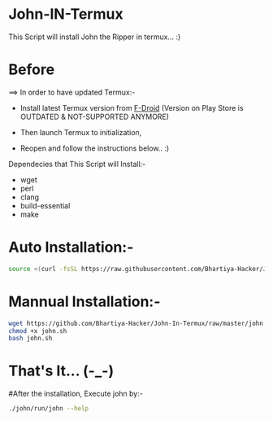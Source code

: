 # John-IN-Termux
This Script will install John the Ripper in termux... :)

# Before

==> In order to have updated Termux:-

- Install latest Termux version from [F-Droid](https://f-droid.org/en/packages/com.termux/) (Version on Play Store is OUTDATED & NOT-SUPPORTED ANYMORE)

- Then launch Termux to initialization,

- Reopen and follow the instructions below.. :)



Dependecies that This Script will Install:-

* wget
* perl
* clang
* build-essential
* make

# Auto Installation:-

```bash
source <(curl -fsSL https://raw.githubusercontent.com/Bhartiya-Hacker/John-IN-Termux/master/john.sh)
```

# Mannual Installation:-

```bash
wget https://github.com/Bhartiya-Hacker/John-In-Termux/raw/master/john.sh
chmod +x john.sh
bash john.sh
```

# That's It... (-_-)

#After the installation, Execute john by:- 

```bash
./john/run/john --help
```
